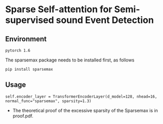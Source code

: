 # Sparse Self-attention for Semi-supervised sound Event Detection

## Environment

```
pytorch 1.6
```

The sparsemax package needs to be installed first, as follows  

```
pip install sparsemax
```

## Usage
```
self.encoder_layer = TransformerEncoderLayer(d_model=128, nhead=16, normal_func="sparsemax", sparsity=1.3)
```

- The theoretical proof of the excessive sparsity of the Sparsemax is in proof.pdf.
